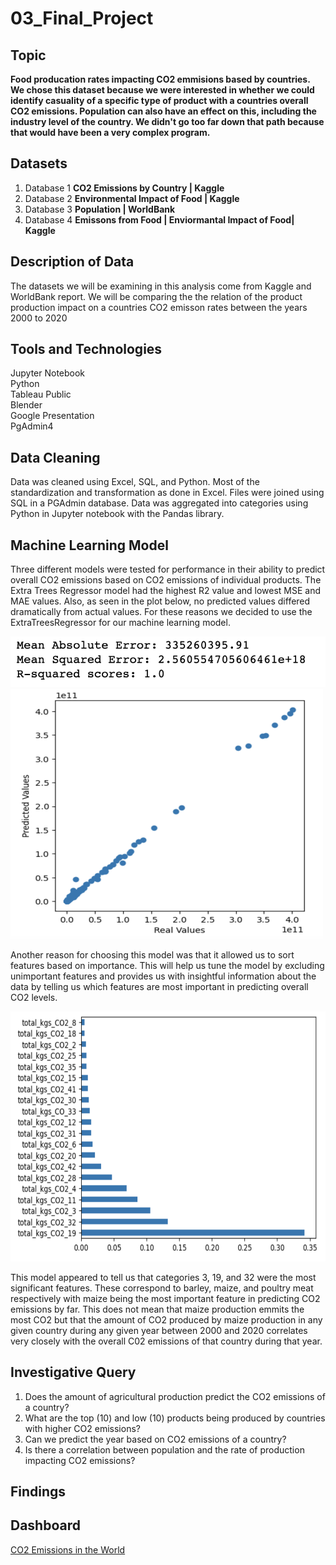 # 03_Final_Project

## Topic
**Food producation rates impacting CO2 emmisions based by countries.  We chose this dataset because we were interested in whether we could identify casuality of a specific type of product with a countries overall CO2 emissions.  Population can also have an effect on this, including the industry level of the country.  We didn't go too far down that path because that would have been a very complex program.**

## Datasets 

1. Database 1 **CO2 Emissions by Country | Kaggle**
2. Database 2 **Environmental Impact of Food | Kaggle**
3. Database 3 **Population | WorldBank**
4. Database 4 **Emissons from Food | Enviormantal Impact of Food| Kaggle**



## Description of Data
The datasets we will be examining in this analysis come from Kaggle and WorldBank report. We will be comparing the the relation of the product production impact on a countries CO2 emisson rates between the years 2000 to 2020



## Tools and Technologies 

Jupyter Notebook<br>
Python<br>
Tableau Public<br>
Blender<br>
Google Presentation<br>
PgAdmin4

## Data Cleaning
Data was cleaned using Excel, SQL, and Python. Most of the standardization and transformation as done in Excel. Files were joined using SQL in a PGAdmin database. Data was aggregated into categories using Python in Jupyter notebook with the Pandas library.

## Machine Learning Model
Three different models were tested for performance in their ability to predict overall CO2 emissions based on CO2 emissions of individual products. The Extra Trees Regressor model had the highest R2 value and lowest MSE and MAE values. Also, as seen in the plot below, no predicted values differed dramatically from actual values. For these reasons we decided to use the ExtraTreesRegressor for our machine learning model. 

<img src="https://github.com/natehahn/03_Final_Project/blob/main/Images/ExtraTrees_PerformanceMetrics.png">

<img src="https://github.com/natehahn/03_Final_Project/blob/main/Images/ExtraTrees_TruevsPredicted.png" width="500" height="400">

Another reason for choosing this model was that it allowed us to sort features based on importance. This will help us tune the model by excluding unimportant features and provides us with insightful information about the data by telling us which features are most important in predicting overall CO2 levels. 

<img src="https://github.com/natehahn/03_Final_Project/blob/main/Images/ExtraTrees_FeatureImportance.png" width="650" height="400">

This model appeared to tell us that categories 3, 19, and 32 were the most significant features. These correspond to barley, maize, and poultry meat respectively with maize being the most important feature in predicting CO2 emissions by far. This does not mean that maize production emmits the most CO2 but that the amount of CO2 produced by maize production in any given country during any given year between 2000 and 2020 correlates very closely with the overall C02 emissions of that country during that year. 

## Investigative Query

1. Does the amount of agricultural production predict the CO2 emissions of a country?
2. What are the top (10) and low (10) products being produced by countries with higher CO2 emissions?
3. Can we predict the year based on CO2 emissions of a country?
4. Is there a correlation between population and the rate of production impacting CO2 emissions?

## Findings  

## Dashboard 
[CO2 Emissions in the World](https://public.tableau.com/app/profile/nathan.hahn1273/viz/CO2Emission_16803796768950/CO2Emissions?publish=yes)
